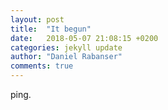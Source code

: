 ```yaml
---
layout: post
title:  "It begun"
date:   2018-05-07 21:08:15 +0200
categories: jekyll update
author: "Daniel Rabanser"
comments: true
---
```

ping.
